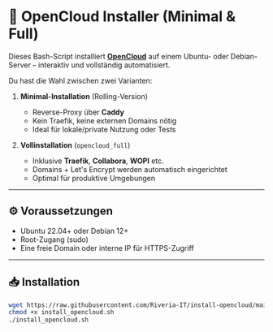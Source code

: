 # 🚀 OpenCloud Installer (Minimal & Full)

Dieses Bash-Script installiert **[OpenCloud](https://opencloud.eu)** auf einem Ubuntu- oder Debian-Server – interaktiv und vollständig automatisiert.

Du hast die Wahl zwischen zwei Varianten:

1. **Minimal-Installation** (Rolling-Version)  
   - Reverse-Proxy über **Caddy**
   - Kein Traefik, keine externen Domains nötig
   - Ideal für lokale/private Nutzung oder Tests

2. **Vollinstallation** (`opencloud_full`)  
   - Inklusive **Traefik**, **Collabora**, **WOPI** etc.  
   - Domains + Let's Encrypt werden automatisch eingerichtet  
   - Optimal für produktive Umgebungen

---

## ⚙️ Voraussetzungen

- Ubuntu 22.04+ oder Debian 12+
- Root-Zugang (sudo)
- Eine freie Domain oder interne IP für HTTPS-Zugriff

---

## 📥 Installation

```bash
wget https://raw.githubusercontent.com/Riveria-IT/install-opencloud/main/install_opencloud.sh
chmod +x install_opencloud.sh
./install_opencloud.sh
